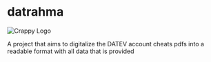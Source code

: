 # datrahma
![Crappy Logo](https://i.imgur.com/6vWZFyy.png)


A project that aims to digitalize the DATEV account cheats pdfs into a readable format with all data that is provided
